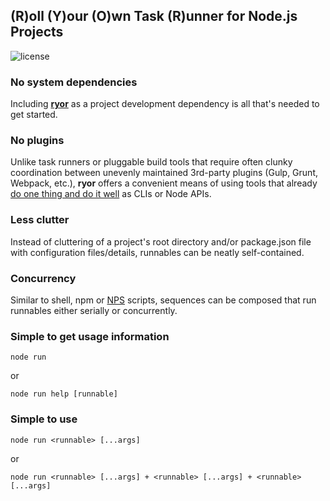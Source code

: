 ## (R)oll (Y)our (O)wn Task (R)unner for Node.js Projects

<!--
![pipeline](https://gitlab.com/ryor-/ryor/badges/master/pipeline.svg)
![coverage](https://gitlab.com/ryor-/ryor/badges/master/coverage.svg)
-->
![license](https://img.shields.io/badge/License-MIT-green.svg)

### No system dependencies

Including **[ryor](https://www.npmjs.com/package/ryor)** as a project development dependency is all that's needed to get started.

### No plugins

Unlike task runners or pluggable build tools that require often clunky coordination between unevenly maintained 3rd-party plugins (Gulp, Grunt, Webpack, etc.), **ryor** offers a convenient means of using tools that already [do one thing and do it well](https://en.wikipedia.org/wiki/Unix_philosophy) as CLIs or Node APIs.

### Less clutter

Instead of cluttering of a project's root directory and/or package.json file with configuration files/details, runnables can be neatly self-contained.

### Concurrency

Similar to shell, npm or [NPS](https://www.npmjs.com/package/nps) scripts, sequences can be composed that run runnables either serially or concurrently.

### Simple to get usage information

```node run```

or

```node run help [runnable]```

### Simple to use

```node run <runnable> [...args]```

or

```node run <runnable> [...args] + <runnable> [...args] + <runnable> [...args]```
